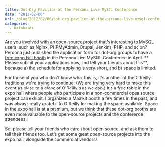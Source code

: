 ```yaml
---
title: Dot-Org Pavilion at the Percona Live MySQL Conference
date: "2012-02-06"
url: /blog/2012/02/06/dot-org-pavilion-at-the-percona-live-mysql-conference/
categories:
  - Databases
---
```

Are you involved with an open-source project that's interesting to MySQL users, such as Nginx, PHPMyAdmin, Drupal, Jenkins, PHP, and so on? Percona just published the application form for dot-org groups to have a [free expo hall booth][1] in the Percona Live MySQL Conference in April. ** Please submit your applications now, and tell your friends about this**, because a) the schedule for applying is very short, and b) space is limited.

For those of you who don't know what this is, it's another of the O'Reilly traditions we're trying to continue. (We are trying very hard to make this event as close to a clone of O'Reilly's as we can.) It's a free table in the expo hall where people who participate in a non-commercial open source project can exhibit. I organized a Maatkit booth a few times in the past, and was always really grateful to O'Reilly for making the space available. Space in the expo hall is at a premium, but we think that these dot-org booths are even more valuable to the open-source projects and the conference attendees.

So, please tell your friends who care about open source, and ask them to tell their friends too. Let's get some great open-source projects into the expo hall, alongside the commercial vendors!

 [1]: http://www.percona.com/live/mysql-conference-2012/content/dot-org-pavilion

